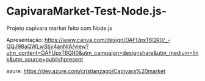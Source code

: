 # CapivaraMarket-Test-Node.js-
Projeto capivara market feito com Node.js

Apresentação: https://www.canva.com/design/DAFUpxT6QR0/_-QQJ98aQWLwStjy4anNIA/view?utm_content=DAFUpxT6QR0&utm_campaign=designshare&utm_medium=link&utm_source=publishpresent

azure: https://dev.azure.com/cristianzago/Capivara%20market
